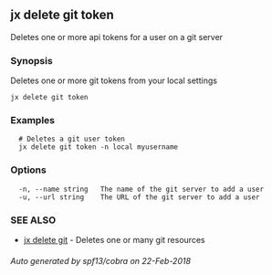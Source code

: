 ## jx delete git token

Deletes one or more api tokens for a user on a git server

### Synopsis


Deletes one or more git tokens from your local settings

```
jx delete git token
```

### Examples

```
  # Deletes a git user token
  jx delete git token -n local myusername
```

### Options

```
  -n, --name string   The name of the git server to add a user
  -u, --url string    The URL of the git server to add a user
```

### SEE ALSO
* [jx delete git](jx_delete_git.md)	 - Deletes one or many git resources

###### Auto generated by spf13/cobra on 22-Feb-2018
